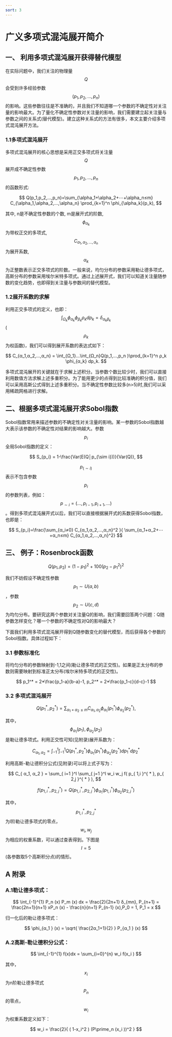 ```yaml
---
sort: 3
---
```

# 广义多项式混沌展开简介

## 一、 利用多项式混沌展开获得替代模型
在实际问题中，我们关注的物理量 $$Q$$ 会受到许多经验参数 $$(p_1,p_2,…,p_n)$$ 的影响。这些参数往往是不准确的，并且我们不知道哪一个参数的不确定性对关注量的影响最大。为了量化不确定性参数对关注量的影响，我们需要建立起关注量与参数之间的关系式(替代模型)。建立这种关系式的方法有很多，本文主要介绍多项式混沌展开方法。

### 1.1多项式混沌展开

多项式混沌展开的核心思想是采用正交多项式将关注量 $$Q$$ 展开成不确定性参数 $$p_1,p_2,…,p_n$$ 的函数形式:

$$
Q(p_1,p_2,…,p_n)=\sum_{\alpha_1+\alpha_2+⋯+\alpha_n≤m} C_{\alpha_1,\alpha_2,…,\alpha_n} \prod_{k=1}^n \phi_{\alpha_k}(p_k),
$$

其中, n是不确定性参数的个数, m是展开式的阶数, $$\phi_{α_k}$$ 为带权正交的多项式, $$C_{α_1,α_2,…,α_n}$$ 为展开系数, $$α_k$$ 为正整数表示正交多项式的阶数。一般来说，均匀分布的参数采用勒让德多项式，高斯分布的参数采用埃尔米特多项式。通过上述展开式，我们可以知道关注量随参数的变化趋势，也即得到关注量与参数间的替代模型。

### 1.2展开系数的求解

利用正交多项式的定义，也即： $$\int_{Ω_k} \phi_{α_k} \phi_{β_k} ρ_k dp_k = δ_{α_k β_k} $$ ( $$ρ_k$$ 为权函数)，我们可以得到展开系数的表达式如下：

$$
C_{α_1,α_2,…,α_n} = \int_{Ω_1}…\int_{Ω_n}Q(p_1,…,p_n )\prod_{k=1}^n ρ_k \phi_{α_k} dp_k.
$$

多项式混沌展开的关键就在于求解上述积分。当参数个数比较少时，我们可以直接利用数值方法求解上述多重积分。为了能用更少的点得到比较准确的积分值，我们可以采用高斯公式得到上述多重积分。当不确定性参数比较多(n>5)时,我们可以采用稀疏网格进行求解。

## 二、根据多项式混沌展开求Sobol指数

Sobol指数常用来描述参数的不确定性对关注量的影响。某一参数的Sobol指数越大表示该参数的不确定性对结果的影响越大。参数 $$p_i$$ 全局Sobol指数的定义：

$$
S_{p_i} = 1-\frac{Var(E(Q│p_{\sim i}))}{Var(Q)},
$$

 $$p_(\sim i)$$表示不包含参数 $$p_i$$ 的参数列表，例如： $$p_{\sim i}=( …,p_{i-1},p_{i+1},…)$$ 。得到多项式混沌展开式以后，我们可以直接根据展开式的系数获得Sobol指数，也即是：

$$
S_{p_i}=\frac{\sum_{α_i≠0} C_{α_1,α_2,…,α_n}^2 }{ \sum_{α_1+α_2+⋯+α_n≤m} C_{α_1,α_2,…,α_n}^2}
$$

## 三、 例子：Rosenbrock函数

$$
Q(p_1,p_2 )=(1-p_1 )^2+100(p_2-p_1^2 )^2
$$

我们不妨假设不确定性参数 $$p_1 \sim U(a,b)$$，参数 $$p_2 \sim U(c,d)$$ 为均匀分布。要研究这两个参数对关注量Q的影响，我们需要回答两个问题：Q随参数怎样变化？哪一个参数的不确定性对Q的影响最大？

下面我们利用多项式混沌展开得到Q随参数变化的替代模型，而后获得各个参数的Sobol指数。具体过程如下：

### 3.1 参数标准化

将均匀分布的参数映射到-1,1之间(勒让德多项式的正交性)。如果是正太分布的参数则需要映射到标准正太分布(埃尔米特多项式的正交性)。

$$
p_1^* = 2*\frac{p_1-a}{b-a}-1, p_2^* = 2*\frac{p_1-c}{d-c}-1
$$

### 3.2 多项式混沌展开

$$
Q ( p_1^* , p_2^* ) = \sum_{ α_1 + α_2 ≤ m } C_{ α_1 , α_2 }  \phi_{ α_1 } ( p_1^* ) \phi_{ α_2 } ( p_2^* ),
$$

其中， $$\phi_{α_1}(p_1), \phi_{α_2}(p_2) $$ 是勒让德多项式。利用正交性可知(见附录)展开系数为：

$$
C_{ α_1,α_2 } = \int_{-1}^1 \int_{-1}^1 Q ( p_1^* , p_2^* ) \phi_{ α_1 } ( p_1^* ) \phi_{ α_2 } ( p_2^* ) dp_1^* dp_2^* 
$$

利用高斯-勒让德积分公式(见附录)可以将上式子写为：

$$
C_{ α_1, α_2 } = \sum_{ i=1 }^l \sum_{ j=1 }^l w_i w_j f( p_{ 1,i }^{ * }, p_{ 2,j }^{ * } ),
$$

$$
f( p_{ 1,i }^{ * }, p_{ 2,j }^ { * } ) = Q( p_{ 1,i }^{ * }, p_{ 2,j }^{ * } ) \phi_{ α_1 } ( p_{ 1,i }^{ * } ) \phi_{ α_2 } ( p_{ 2,j }^{ * } )
$$

其中， $$p_{ 1,i }^{ * }, p_{ 2,j }^{ * }$$ 为l阶勒让德多项式的零点， $$w_i,w_j$$ 为相应的权重系数，可以通过查表得到。下图是 $$l=5$$ (各参数取5个高斯积分点)的情形。

## A 附录

### A.1勒让德多项式：

$$
\int_{-1}^{1} P_n (x) P_m (x) dx = \frac{2}{2n+1} δ_{mn},
P_{n+1} = \frac{2n+1}{n+1} xP_n (x) - \frac{n}{n+1} P_{n-1} (x),P_0 = 1, P_1 = x
$$

归一化后的勒让德多项式： 

$$ \phi_{α_1 } (x) = \sqrt{ \frac{2α_1+1}{2} } P_{α_1 } (x) $$

### A.2高斯-勒让德积分公式：

$$
\int_{-1}^{1} f(x)dx = \sum_{i=0}^{n} w_i f(x_i )
$$

其中， $$x_i$$ 为n阶勒让德多项式 $$P_n$$ 的零点， $$w_i$$ 为权重系数定义如下：

$$
w_i = \frac{2}{ ( 1-x_i^2 ) (P\prime_n  (x_i ))^2 }
$$
